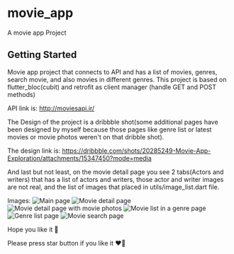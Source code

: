 # movie_app

A movie app Project

## Getting Started

Movie app project that connects to API and has a list of movies, genres, search movie, and also movies in different genres.
This project is based on flutter_bloc(cubit) and retrofit as client manager (handle GET and POST methods)

API link is:
http://moviesapi.ir/



The Design of the project is a dribbble shot(some additional pages have been designed by myself because those pages like genre list or latest movies or movie photos weren't on that dribble shot).


The design link is:
https://dribbble.com/shots/20285249-Movie-App-Exploration/attachments/15347450?mode=media

And last but not least, on the movie detail page you see 2 tabs(Actors and writers) that has a list of actors and writers, those actor and writer images are not real, and the list of images that placed in utils/image_list.dart file.


Images:
![Main page](/home/amirhosein/VisualStudioProjects/movie_app/doc/images/image1.png)
![Movie detail page](/home/amirhosein/VisualStudioProjects/movie_app/doc/images/image2.png)
![Movie detail page with movie photos](/home/amirhosein/VisualStudioProjects/movie_app/doc/images/image3.png)
![Movie list in a genre page](/home/amirhosein/VisualStudioProjects/movie_app/doc/images/image4.png)
![Genre list page](/home/amirhosein/VisualStudioProjects/movie_app/doc/images/image5.png)
![Movie search page](/home/amirhosein/VisualStudioProjects/movie_app/doc/images/image6.png)
 

Hope you like it 🤗

Please press star button if you like it ❤️💙